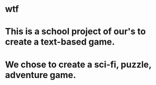 # wtf


# This is a school project of our's to create a text-based game.
# We chose to create a sci-fi, puzzle, adventure game.
